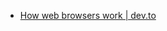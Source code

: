- [How web browsers work | dev.to](https://dev.to/arikaturika/how-web-browsers-work-part-1-with-illustrations-1nid)
